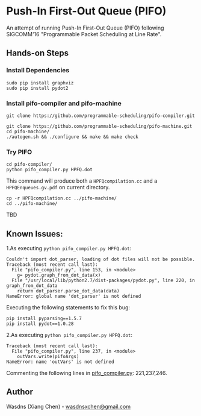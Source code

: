 # Push-In First-Out Queue (PIFO)

An attempt of running Push-In First-Out Queue (PIFO) following SIGCOMM'16 "Programmable Packet Scheduling at Line Rate".

## Hands-on Steps

### Install Dependencies

```
sudo pip install graphviz
sudo pip install pydot2
```

### Install pifo-compiler and pifo-machine

```
git clone https://github.com/programmable-scheduling/pifo-compiler.git

git clone https://github.com/programmable-scheduling/pifo-machine.git
cd pifo-machine/
./autogen.sh && ./configure && make && make check
```

### Try PIFO

```
cd pifo-compiler/
python pifo_compiler.py HPFQ.dot
```

This command will produce both a `HPFQcompilation.cc` and a `HPFQEnqueues.gv.pdf` on current directory.

```
cp -r HPFQcompilation.cc ../pifo-machine/
cd ../pifo-machine/
```

TBD

## Known Issues:

1.As executing `python pifo_compiler.py HPFQ.dot`:

```
Couldn't import dot_parser, loading of dot files will not be possible.
Traceback (most recent call last):
  File "pifo_compiler.py", line 153, in <module>
    g= pydot.graph_from_dot_data(x)
  File "/usr/local/lib/python2.7/dist-packages/pydot.py", line 220, in graph_from_dot_data
    return dot_parser.parse_dot_data(data)
NameError: global name 'dot_parser' is not defined
```

Executing the following statements to fix this bug:

```
pip install pyparsing==1.5.7
pip install pydot==1.0.28
```

2.As executing `python pifo_compiler.py HPFQ.dot`:

```
Traceback (most recent call last):
  File "pifo_compiler.py", line 237, in <module>
    outVars.write(pifoArgs)
NameError: name 'outVars' is not defined
```

Commenting the following lines in [pifo_compiler.py](https://github.com/programmable-scheduling/pifo-compiler/blob/master/pifo_compiler.py): 221,237,246.

## Author 

Wasdns (Xiang Chen) - wasdnsxchen@gmail.com
